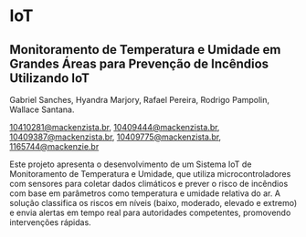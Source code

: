 # IoT

## Monitoramento de Temperatura e Umidade em Grandes Áreas para Prevenção de Incêndios Utilizando IoT
Gabriel Sanches, Hyandra Marjory, Rafael Pereira, Rodrigo Pampolin, Wallace Santana.

10410281@mackenzista.br, 10409444@mackenzista.br, 10409387@mackenzista.br, 10409775@mackenzista.br, 1165744@mackenzie.br

Este projeto apresenta o desenvolvimento de um Sistema IoT de Monitoramento de Temperatura e Umidade, que utiliza microcontroladores com sensores para coletar dados climáticos e prever o risco de incêndios com base em parâmetros como temperatura e umidade relativa do ar. A solução classifica os riscos em níveis (baixo, moderado, elevado e extremo) e envia alertas em tempo real para autoridades competentes, promovendo intervenções rápidas.
